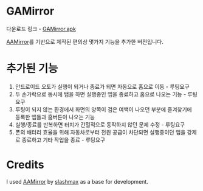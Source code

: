# GAMirror

다운로드 링크 - [GAMirror.apk](https://github.com/neokii/GAMirror/raw/master/debug/GAMirror.apk)

[AAMirror](https://github.com/slashmax/AAMirror)를 기반으로 제작된 편의상 몇가지 기능을 추가한 버전입니다.

# 추가된 기능

1. 안드로이드 오토가 실행이 되거나 종료가 되면 자동으로 홈으로 이동 - 루팅요구
2. 두 손가락으로 동시에 탭을 하면 실행중인 앱을 종료하고 홈으로 나오는 기능 - 루팅요구
3. 루팅이 되지 않는 환경에서 화면의 양쪽이 검은 여백이 나오던 부분에 즐겨찾기에 등록한 앱들과 홈버튼이 나오는 기능
4. 실행/종료를 반복하면 터치가 간헐적으로 동작하지 않던 문제 수정 - 루팅요구
5. 폰의 배터리 효율을 위해 자동차로부터 전원 공급이 차단되면 실행중이던 앱을 강제로 종료하고 기타 작업을 종료 - 루팅요구

# Credits

I used [AAMirror](https://github.com/slashmax/AAMirror) by [slashmax](https://github.com/slashmax) as a base for development.


